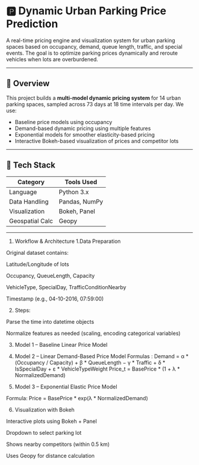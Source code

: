 # 🅿️ Dynamic Urban Parking Price Prediction

A real-time pricing engine and visualization system for urban parking spaces based on occupancy, demand, queue length, traffic, and special events. The goal is to optimize parking prices dynamically and reroute vehicles when lots are overburdened.

---

## 📌 Overview

This project builds a **multi-model dynamic pricing system** for 14 urban parking spaces, sampled across 73 days at 18 time intervals per day. We use:

- Baseline price models using occupancy
- Demand-based dynamic pricing using multiple features
- Exponential models for smoother elasticity-based pricing
- Interactive Bokeh-based visualization of prices and competitor lots

---

## 🧰 Tech Stack

| Category           | Tools Used                         |
|--------------------|-------------------------------------|
| Language           | Python 3.x                          |
| Data Handling      | Pandas, NumPy                       |
| Visualization      | Bokeh, Panel                        |
| Geospatial Calc    | Geopy                               |

---


1. Workflow & Architecture
1.Data Preparation

Original dataset contains:

Latitude/Longitude of lots

Occupancy, QueueLength, Capacity

VehicleType, SpecialDay, TrafficConditionNearby

Timestamp (e.g., 04-10-2016, 07:59:00)

2. Steps:

Parse the time into datetime objects

Normalize features as needed (scaling, encoding categorical variables)

3. Model 1 – Baseline Linear Price Model


4. Model 2 – Linear Demand-Based Price Model
Formulas : 
Demand = α * (Occupancy / Capacity) + β * QueueLength − γ * Traffic + δ * IsSpecialDay + ε * VehicleTypeWeight
Price_t = BasePrice * (1 + λ * NormalizedDemand)

5. Model 3 – Exponential Elastic Price Model

Formula:
Price = BasePrice * exp(λ * NormalizedDemand)

6. Visualization with Bokeh

Interactive plots using Bokeh + Panel

Dropdown to select parking lot

Shows nearby competitors (within 0.5 km)

Uses Geopy for distance calculation


